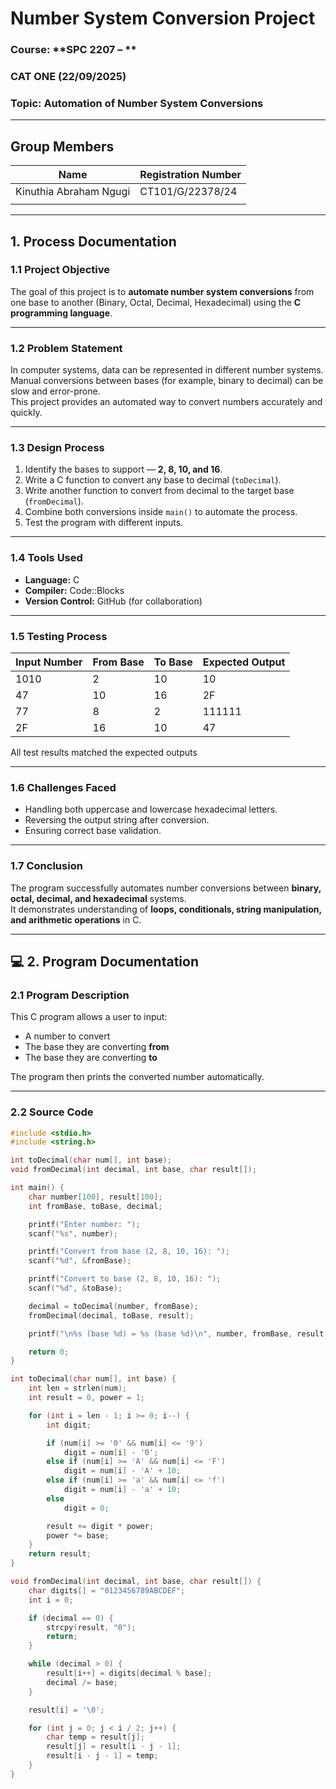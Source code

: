 # Number System Conversion Project  

### Course: **SPC 2207 – **  
### CAT ONE (22/09/2025)  
### Topic: **Automation of Number System Conversions**

---

## Group Members  

| Name | Registration Number |
|------|----------------------|
| Kinuthia Abraham Ngugi | CT101/G/22378/24 |
|  |

---

## 1. Process Documentation  

### 1.1 Project Objective  
The goal of this project is to **automate number system conversions** from one base to another (Binary, Octal, Decimal, Hexadecimal) using the **C programming language**.

---

### 1.2 Problem Statement  
In computer systems, data can be represented in different number systems.  
Manual conversions between bases (for example, binary to decimal) can be slow and error-prone.  
This project provides an automated way to convert numbers accurately and quickly.

---

### 1.3 Design Process  
1. Identify the bases to support — **2, 8, 10, and 16**.  
2. Write a C function to convert any base to decimal (`toDecimal`).  
3. Write another function to convert from decimal to the target base (`fromDecimal`).  
4. Combine both conversions inside `main()` to automate the process.  
5. Test the program with different inputs.

---

### 1.4 Tools Used  
- **Language:** C  
- **Compiler:** Code::Blocks
- **Version Control:** GitHub (for collaboration)

---

### 1.5 Testing Process  

| Input Number | From Base | To Base | Expected Output |
|---------------|------------|---------|-----------------|
| 1010 | 2 | 10 | 10 |
| 47 | 10 | 16 | 2F |
| 77 | 8 | 2 | 111111 |
| 2F | 16 | 10 | 47 |

All test results matched the expected outputs  

---

### 1.6 Challenges Faced  
- Handling both uppercase and lowercase hexadecimal letters.  
- Reversing the output string after conversion.  
- Ensuring correct base validation.  

---

### 1.7 Conclusion  
The program successfully automates number conversions between **binary, octal, decimal, and hexadecimal** systems.  
It demonstrates understanding of **loops, conditionals, string manipulation, and arithmetic operations** in C.

---

## 💻 2. Program Documentation  

### 2.1 Program Description  
This C program allows a user to input:
- A number to convert  
- The base they are converting **from**  
- The base they are converting **to**  

The program then prints the converted number automatically.

---

### 2.2 Source Code  
```c
#include <stdio.h>
#include <string.h>

int toDecimal(char num[], int base);
void fromDecimal(int decimal, int base, char result[]);

int main() {
    char number[100], result[100];
    int fromBase, toBase, decimal;

    printf("Enter number: ");
    scanf("%s", number);

    printf("Convert from base (2, 8, 10, 16): ");
    scanf("%d", &fromBase);

    printf("Convert to base (2, 8, 10, 16): ");
    scanf("%d", &toBase);

    decimal = toDecimal(number, fromBase);
    fromDecimal(decimal, toBase, result);

    printf("\n%s (base %d) = %s (base %d)\n", number, fromBase, result, toBase);

    return 0;
}

int toDecimal(char num[], int base) {
    int len = strlen(num);
    int result = 0, power = 1;

    for (int i = len - 1; i >= 0; i--) {
        int digit;

        if (num[i] >= '0' && num[i] <= '9')
            digit = num[i] - '0';
        else if (num[i] >= 'A' && num[i] <= 'F')
            digit = num[i] - 'A' + 10;
        else if (num[i] >= 'a' && num[i] <= 'f')
            digit = num[i] - 'a' + 10;
        else
            digit = 0;

        result += digit * power;
        power *= base;
    }
    return result;
}

void fromDecimal(int decimal, int base, char result[]) {
    char digits[] = "0123456789ABCDEF";
    int i = 0;

    if (decimal == 0) {
        strcpy(result, "0");
        return;
    }

    while (decimal > 0) {
        result[i++] = digits[decimal % base];
        decimal /= base;
    }

    result[i] = '\0';

    for (int j = 0; j < i / 2; j++) {
        char temp = result[j];
        result[j] = result[i - j - 1];
        result[i - j - 1] = temp;
    }
}
```